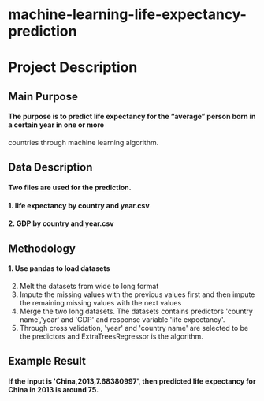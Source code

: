 # machine-learning-life-expectancy-prediction

# Project Description
## Main Purpose
#### The purpose is to predict life expectancy for the “average” person born in a certain year in one or more 
countries through machine learning algorithm.

## Data Description
#### Two files are used for the prediction.
#### 1. life expectancy by country and year.csv 
#### 2. GDP by country and year.csv

## Methodology
#### 1. Use pandas to load datasets
2. Melt the datasets from wide to long format
3. Impute the missing values with the previous values first and then impute the remaining missing values with the next values
4. Merge the two long datasets. The datasets contains predictors 'country name','year' and 'GDP' and response variable 'life expectancy'.
5. Through cross validation, 'year' and 'country name' are selected to be the predictors and ExtraTreesRegressor is the algorithm.

## Example Result
#### If the input is 'China,2013,7.68380997', then predicted life expectancy for China in 2013 is around 75.
